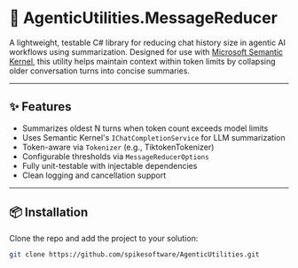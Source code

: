 # 🧠 AgenticUtilities.MessageReducer

A lightweight, testable C# library for reducing chat history size in agentic AI workflows using summarization. Designed for use with [Microsoft Semantic Kernel](https://github.com/microsoft/semantic-kernel), this utility helps maintain context within token limits by collapsing older conversation turns into concise summaries.

---

## ✨ Features

- Summarizes oldest N turns when token count exceeds model limits
- Uses Semantic Kernel's `IChatCompletionService` for LLM summarization
- Token-aware via `Tokenizer` (e.g., TiktokenTokenizer)
- Configurable thresholds via `MessageReducerOptions`
- Fully unit-testable with injectable dependencies
- Clean logging and cancellation support

---

## 📦 Installation

Clone the repo and add the project to your solution:

```bash
git clone https://github.com/spikesoftware/AgenticUtilities.git
